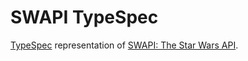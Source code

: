 # SWAPI TypeSpec

[TypeSpec][typespec] representation of [SWAPI: The Star Wars API][swapi].

[swapi]: https://swapi.dev
[typespec]: https://microsoft.github.io/typespec/
